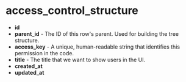 # access_control_structure

- **id**
- **parent_id** - The ID of this row's parent. Used for building the tree structure.
- **access_key** - A unique, human-readable string that identifies this permission in the code.
- **title** - The title that we want to show users in the UI.
- **created_at**
- **updated_at**